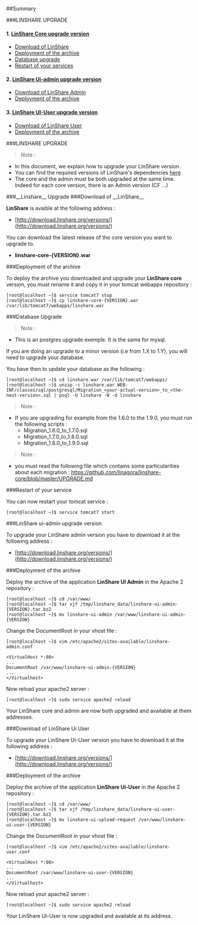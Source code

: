 ##Summary

###LINSHARE UPGRADE

#### 1. [LinShare Core upgrade version](#upgradecore)
   * [Download of LinShare](#dlLinshare)
   * [Deployment of the archive](#deploy)
   * [Database upgrade](#bdd)
   * [Restart of your services](#restart)

#### 2. [LinShare Ui-admin upgrade version](#upgradeadmin)
   * [Download of LinShare Admin](#dlLinshareadmin)
   * [Deployment of the archive](#deployadmin)

#### 3. [LinShare UI-User upgrade version](#upgradeuser)
   * [Download of LinShare User](#dlLinshareuser)
   * [Deployment of the archive](#deployuser)


###LINSHARE UPGRADE

> Note :

 - In this document, we explain how to upgrade your LinShare version.
 - You can find the required versions of LinShare's dependencies [here](../installation/requirements.md)
 - The core and the admin must be both upgraded at the same time. Indeed for each core version, there is an Admin version (CF ...)
 
<a name="upgradecore">
###__Linshare__ Upgrade
</a>

<a name="dlLinshare">
###Download of __LinShare__
</a>

__LinShare__ is avaible at the following address :

  * [http://download.linshare.org/versions/](http://download.linshare.org/versions/)

You can download the latest release of the core version you want to upgrade to.

  * __linshare-core-{VERSION}.war__

<a name="deploy">
###Deployment of the archive
</a>

To deploy the archive you downloaded and upgrade your __LinShare core__ version, you must rename it and copy it in your tomcat webapps repository :

```
[root@localhost ~]$ service tomcat7 stop
[root@localhost ~]$ cp linshare-core-{VERSION}.war /var/lib/tomcat7/webapps/linshare.war
```

<a name="bdd">
###Database Upgrade
</a>

> Note :

  - This is an postgres upgrade exemple. It is the same for mysql.

If you are doing an upgrade to a minor version (i.e from 1.X to 1.Y), you will need to upgrade your database.

You have then to update your database as the following :

```
[root@localhost ~]$ cd linshare.war /var/lib/tomcat7/webapps/
[root@localhost ~]$ unzip -c linshare.war WEB-INF/classes/sql/postgresql/Migration_<your-actual-version>_to_<the-next-version>.sql | psql -U linshare -W -d linshare
```

> Note :

  - If you are upgrading for example from the 1.6.0 to the 1.9.0, you must run the following scripts :
    * Migration_1.6.0_to_1.7.0.sql
    * Migration_1.7.0_to_1.8.0.sql
    * Migration_1.8.0_to_1.9.0.sql

> Note :
  - you must read the following file which contains some particularities about each migration : https://github.com/linagora/linshare-core/blob/master/UPGRADE.md

<a name="restart">
###Restart of your service
</a>

You can now restart your tomcat service :

`[root@localhost ~]$ service tomcat7 start`

<a name="upgradeadmin">
###LinShare ui-admin upgrade version
</a>

To upgrade your LinShare admin version you have to download it at the following address :

  * [http://download.linshare.org/versions/](http://download.linshare.org/versions/)

<a name="deployadmin">
###Deployment of the archive
</a>

Deploy the archive of the application __LinShare UI Admin__ in the Apache 2 repository :

```
[root@localhost ~]$ cd /var/www/
[root@localhost ~]$ tar xjf /tmp/linshare_data/linshare-ui-admin-{VERSION}.tar.bz2
[root@localhost ~]$ mv linshare-ui-admin /var/www/linshare-ui-admin-{VERSION}
```
Change the DocumentRoot in your vhost file :

```
[root@localhost ~]$ vim /etc/apache2/sites-available/linshare-admin.conf

<VirtualHost *:80>
...
DocumentRoot /var/www/linshare-ui-admin-{VERSION}
...
</Virtualhost>
```
Now reload your apache2 server :

`[root@localhost ~]$ sudo service apache2 reload`

Your LinShare core and admin are now both upgraded and available at them addresses.

<a name="dlLinshareuser">
###Download of LinShare Ui User
</a>

To upgrade your LinShare Ui-User version you have to download it at the following address :

  * [http://download.linshare.org/versions/](http://download.linshare.org/versions/)

<a name="deployuser">
###Deployment of the archive
</a>

Deploy the archive of the application __LinShare Ui-User__ in the Apache 2 repository :

```
[root@localhost ~]$ cd /var/www/
[root@localhost ~]$ tar xjf /tmp/linshare_data/linshare-ui-user-{VERSION}.tar.bz2
[root@localhost ~]$ mv linshare-ui-upload-request /var/www/linshare-ui-user-{VERSION}
```
Change the DocumentRoot in your vhost file :

```
[root@localhost ~]$ vim /etc/apache2/sites-available/linshare-user.conf

<VirtualHost *:80>
...
DocumentRoot /var/www/linshare-ui-user-{VERSION}
...
</Virtualhost>
```

Now reload your apache2 server :

`[root@localhost ~]$ sudo service apache2 reload`

Your LinShare Ui-User is now upgraded and available at its address.
